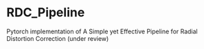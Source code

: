 # RDC_Pipeline
Pytorch implementation of  A Simple yet Effective Pipeline for Radial Distortion Correction (under review)
